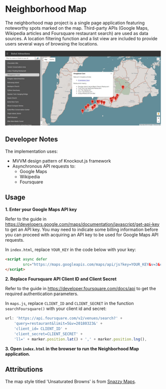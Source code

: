 # Neighborhood Map

The neighborhood map project is a single page application 
featuring noteworthy spots marked on the map. Third-party APIs (Google Maps, Wikipedia
articles and Foursquare restaurant search) are used as data sources. A location filtering function and a list view
are included to provide users several ways of browsing the locations.

![Neighborhood Map App Screenshot](./img/neighborhood_map_1346.jpg)


## Developer Notes

The implementation uses:
- MVVM design pattern of Knockout.js framework
- Asynchronous API requests to:
  - Google Maps
  - Wikipedia
  - Foursquare

## Usage

**1. Enter your Google Maps API key**

Refer to the guide in https://developers.google.com/maps/documentation/javascript/get-api-key
to get an API key. You may need to indicate some billing information
before you can proceed with acquiring an API key to be used for Google Maps API requests.

In `index.html`, replace `YOUR_KEY` in the code below with your key:
```html
<script async defer
        src="https://maps.googleapis.com/maps/api/js?key=YOUR_KEY&v=3&callback=initMap">
</script>
```

**2. Replace Foursquare API Client ID and Client Secret**

Refer to the guide in https://developer.foursquare.com/docs/api
to get the required authentication parameters.

In `maps.js`, replace `CLIENT_ID` and `CLIENT_SECRET` in the function 
`searchFoursquare()` with your client id and secret:

```javascript
url: 'https://api.foursquare.com/v2/venues/search?' +
    'query=restaurant&limit=5&v=20180323&' +
    'client_id= CLIENT_ID' +
    'client_secret=CLIENT_SECRET' +
    'll=' + marker.position.lat() + ',' + marker.position.lng(),
```

**3. Open `index.html` in the browser to run the Neighborhood Map application.**

## Attributions

The map style titled 'Unsaturated Browns' is from [Snazzy Maps](https://snazzymaps.com/).
